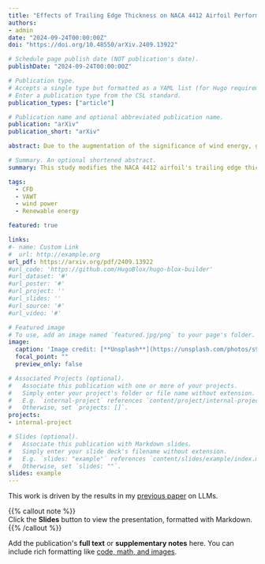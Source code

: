 ```yaml
---
title: "Effects of Trailing Edge Thickness on NACA 4412 Airfoil Performance at Low Reynolds Numbers: A CFD Analysis"
authors:
- admin
date: "2024-09-24T00:00:00Z"
doi: "https://doi.org/10.48550/arXiv.2409.13922"

# Schedule page publish date (NOT publication's date).
publishDate: "2024-09-24T00:00:00Z"

# Publication type.
# Accepts a single type but formatted as a YAML list (for Hugo requirements).
# Enter a publication type from the CSL standard.
publication_types: ["article"]

# Publication name and optional abbreviated publication name.
publication: "arXiv"
publication_short: "arXiv"

abstract: Due to the augmentation of the significance of wind energy, giving a high priority to the \text{airfoil's} efficiency enhancement is obligatory. To improve the performance of airfoils, many impressive techniques are already invented. In this article, the trailing edge of the NACA 4412 airfoil is modified by changing the thickness. CFD is used in this study, which aids in the identification of several important details. For our investigation, we choose the reliable Spalart Almaras model and the Reynolds number is 300k. Overall, the results demonstrate that using \(0.8\%\) thickness at the trailing edge of the NACA 4412 airfoil is viable to obtain the best output. The predominant reason is that not only the better coefficient of lift but also the preferable lift-to-drag \(\frac{C_L}{C_D}\) ratio is found in this configuration. However, using \(0.2\%\) thickness at the trailing edge reduces performance as a whole. So, it is recommended to utilize \(0.2\%\) thickness on the trailing edge of the NACA 4412 airfoil.

# Summary. An optional shortened abstract.
summary: This study modifies the NACA 4412 airfoil's trailing edge thickness using CFD, finding that a 0.8% thickness offers optimal performance with improved lift and lift-to-drag ratio, while a 0.2% thickness reduces overall performance.

tags:
  - CFD
  - VAWT
  - wind power
  - Renewable energy

featured: true

links:
#- name: Custom Link
#  url: http://example.org
url_pdf: https://arxiv.org/pdf/2409.13922
#url_code: 'https://github.com/HugoBlox/hugo-blox-builder'
#url_dataset: '#'
#url_poster: '#'
#url_project: ''
#url_slides: ''
#url_source: '#'
#url_video: '#'

# Featured image
# To use, add an image named `featured.jpg/png` to your page's folder. 
image:
  caption: 'Image credit: [**Unsplash**](https://unsplash.com/photos/s9CC2SKySJM)'
  focal_point: ""
  preview_only: false

# Associated Projects (optional).
#   Associate this publication with one or more of your projects.
#   Simply enter your project's folder or file name without extension.
#   E.g. `internal-project` references `content/project/internal-project/index.md`.
#   Otherwise, set `projects: []`.
projects:
- internal-project

# Slides (optional).
#   Associate this publication with Markdown slides.
#   Simply enter your slide deck's filename without extension.
#   E.g. `slides: "example"` references `content/slides/example/index.md`.
#   Otherwise, set `slides: ""`.
slides: example
---
```


This work is driven by the results in my [previous paper](/publication/conference-paper/) on LLMs.

{{% callout note %}}  
Click the **Slides** button to view the presentation, formatted with Markdown.  
{{% /callout %}}

Add the publication's **full text** or **supplementary notes** here. You can include rich formatting like [code, math, and images](https://docs.hugoblox.com/content/writing-markdown-latex/).